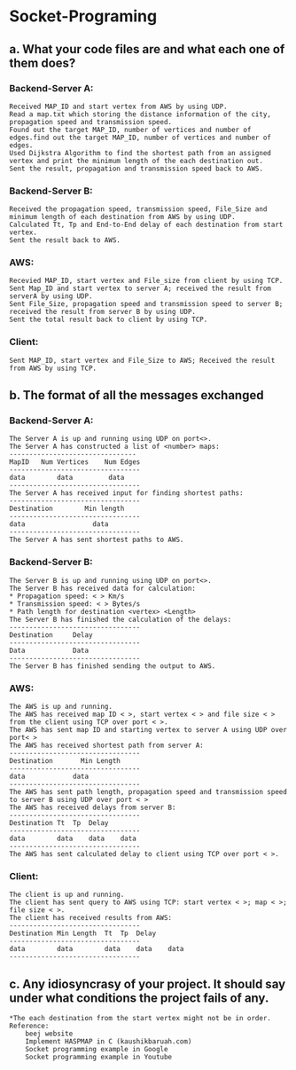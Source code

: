 # Socket-Programing


## a. What your code files are and what each one of them does?  
   ### Backend-Server A:  
   	Received MAP_ID and start vertex from AWS by using UDP.  
   	Read a map.txt which storing the distance information of the city, propagation speed and transmission speed.  
   	Found out the target MAP_ID, number of vertices and number of edges.find out the target MAP_ID, number of vertices and number of edges.  
	Used Dijkstra Algorithm to find the shortest path from an assigned vertex and print the minimum length of the each destination out.
	Sent the result, propagation and transmission speed back to AWS.
   ### Backend-Server B: 
	Received the propagation speed, transmission speed, File_Size and minimum length of each destination from AWS by using UDP.
	Calculated Tt, Tp and End-to-End delay of each destination from start vertex.
	Sent the result back to AWS. 
   ### AWS:
	Recevied MAP_ID, start vertex and File_size from client by using TCP.
	Sent Map_ID and start vertex to server A; received the result from serverA by using UDP.
	Sent File_Size, propagation speed and transmission speed to server B; received the result from server B by using UDP.
	Sent the total result back to client by using TCP.
   ### Client:
	Sent MAP_ID, start vertex and File_Size to AWS; Received the result from AWS by using TCP.
	
## b. The format of all the messages exchanged
   ### Backend-Server A:
	The Server A is up and running using UDP on port<>.  
	The Server A has constructed a list of <number> maps:  
	--------------------------------  
	MapID 	Num Vertices	Num Edges  
	---------------------------------  
	data 		data	     data  
	---------------------------------  
	The Server A has received input for finding shortest paths:   
	---------------------------------  
	Destination	       Min length  
	---------------------------------  
	data 			     data  
	---------------------------------  
	The Server A has sent shortest paths to AWS.  
   ### Backend-Server B:
	The Server B is up and running using UDP on port<>.
	The Server B has received data for calculation:
	* Propagation speed: < > Km/s
	* Transmission speed: < > Bytes/s
	* Path length for destination <vertex> <Length>
	The Server B has finished the calculation of the delays:
	---------------------------------
	Destination		Delay
	---------------------------------
	Data			Data
	---------------------------------
	The Server B has finished sending the output to AWS.
   ### AWS:
	The AWS is up and running.
	The AWS has received map ID < >, start vertex < > and file size < > from the client using TCP over port < >.
	The AWS has sent map ID and starting vertex to server A using UDP over port< >
	The AWS has received shortest path from server A:
	---------------------------------
	Destination	      Min Length
	---------------------------------
	data			data
	---------------------------------
	The AWS has sent path length, propagation speed and transmission speed to server B using UDP over port < >
	The AWS has received delays from server B:
	---------------------------------
	Destination	Tt	Tp	Delay
	---------------------------------
	data		data	data	data
	---------------------------------
	The AWS has sent calculated delay to client using TCP over port < >.
   ### Client:
	The client is up and running.
	The client has sent query to AWS using TCP: start vertex < >; map < >; file size < >.
	The client has received results from AWS:
	---------------------------------
	Destination	Min Length	Tt	Tp	Delay
	---------------------------------
	data		data		data	data	data
	---------------------------------
	
## c. Any idiosyncrasy of your project. It should say under what conditions the project fails of any.
	*The each destination from the start vertex might not be in order.
	Reference:
		beej website
		Implement HASPMAP in C (kaushikbaruah.com)
		Socket programming example in Google
		Socket programming example in Youtube

